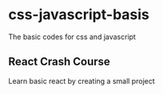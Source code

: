 # css-javascript-basis
The basic codes for css and javascript
## React Crash Course
Learn basic react by creating a small project
